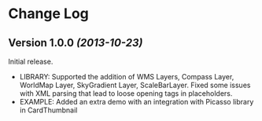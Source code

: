 Change Log
===============================================================================

Version 1.0.0 *(2013-10-23)*
----------------------------
Initial release.

 * LIBRARY: Supported the addition of WMS Layers, Compass Layer, WorldMap Layer, SkyGradient Layer, ScaleBarLayer. Fixed some issues with XML parsing that lead to loose opening tags in placeholders.
 * EXAMPLE: Added an extra demo with an integration with Picasso library in CardThumbnail

